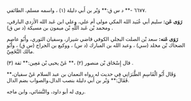 ٦٦٧٧ -** د س ق:** وَبْر بن أَبي دليلة (١) ، واسمه مسلم، الطائفي.

**رَوَى عَن:** سليم أبي عُبَيد الله المكي مولى أم علي، وعلي ابن عَبد الله الأزدي البارقي، ومحمد بْن عَبد اللَّهِ بْن ميمون بن مسيكة (د س ق) .

**رَوَى عَنه:** سعد بْن الصلت البجلي الكوفي قاضي شيراز، وسفيان الثوري، وأَبُو عاصم الضحاك بْن مخلد (سي) ، وعبد الله بن المبارك (د س) ، ووكيع بن الجراح (س ق) ، وأَبُو مالك النَّخَعِيّ.

قال إِسْحَاق بْن منصور (٢) ،** عَنْ يحيى بْن مَعِين:** ثقة (٣) .

وَقَال أَبُو الْقَاسِمِ الطَّبَرَانِي فِي حديث له رواه النعمان بن عبد السلام عَنْ سفيان،** فَقَالَ:** وَبْر بن أَبي دليلة بنصب الدال،والصواب بضم الدال.

روى له أبو داود، والنَّسَائي، وابن ماجه.